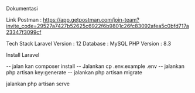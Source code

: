 Dokumentasi 

Link Postman : https://app.getpostman.com/join-team?invite_code=29527a7427b52625c6922f6b9801c26fc83092afea5c0bfd717a23347f3099cf

Tech Stack
Laravel Version : 12
Database : MySQL
PHP Version : 8.3

Install Laravel

-- jalan kan composer install
-- Jalankan cp .env.example .env
-- jalankan php artisan key:generate
-- jalankan php artisan migrate

jalankan php artisan serve
